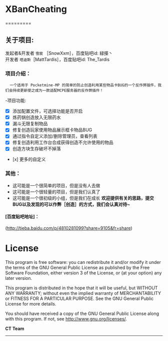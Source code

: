 # XBanCheating  
=========  
## **关于项目**:  
   发起者&开发者 `雪宸`    ［SnowXxm］，百度贴吧id: 緑搽丶  
   开发者 `塔迪斯`［MattTardis］，百度贴吧id: The_Tardis
     
###  **项目介绍**：  
      一个适用于 Pocketmine-MP 的简单的防止创造利用某些物品卡BUG的一个反作弊插件，我们会持续更新使之成为一款适配MCPE服务器的反作弊插件！  
   
  -项目功能:  
- [x] 添加配置文件，可选择功能是否开启  
- [x] 炼药锅创造放入无限药水  
- [x] 漏斗无限复制物品  
- [x] 修复创造玩家使用物品展示框卡物品BUG  
- [x] 通过指令自定义添加/删除管理员，查看列表  
- [x] 修复创造利用工作台合成获得创造不允许使用的物品  
- [x] 创造方块生存破坏不掉落  
- [x] 更多的自定义
   
   
### **其他**：  
* 这可能是一个很简单的项目，但是没有人去做  
* 这可能是一个很轻量的项目，但是我们认真了  
* 这可能是一个很初级的小组，但是我们在成长
**欢迎提供有关的思路，提交BUG以及发现的可以作弊［创造］的方式，我们会认真对待~**  

#### [百度贴吧地址]：  
(http://tieba.baidu.com/p/4810281099?share=9105&fr=share) 

# **License**
This program is free software: you can redistribute it and/or modify
it under the terms of the GNU General Public License as published by
the Free Software Foundation, either version 3 of the License, or
(at your option) any later version.

This program is distributed in the hope that it will be useful,
but WITHOUT ANY WARRANTY; without even the implied warranty of
MERCHANTABILITY or FITNESS FOR A PARTICULAR PURPOSE.  See the
GNU General Public License for more details.

You should have received a copy of the GNU General Public License
along with this program.  If not, see <http://www.gnu.org/licenses/>.

__CT Team__
__________
